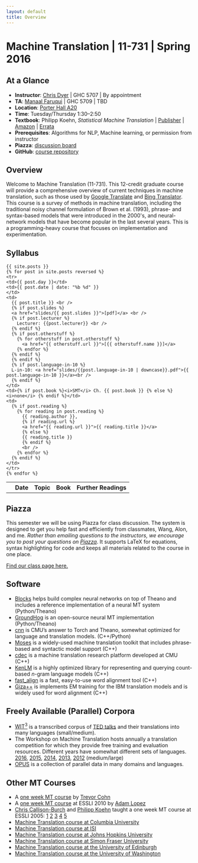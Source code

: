 ```yaml
---
layout: default
title: Overview
---
```

# Machine Translation | 11-731 | Spring 2016

## At a Glance

 * **Instructor**: [Chris Dyer](http://www.cs.cmu.edu/~cdyer) | GHC 5707 | By appointment 
* **TA**: [Manaal Faruqui](http://www.cs.cmu.edu/~mfaruqui/) | GHC 5709 | TBD
 * **Location**: [Porter Hall A20](https://www.cmu.edu/computing/class-event/classrooms/porter/A20.html)
 * **Time**: Tuesday/Thursday 1:30–2:50
 * **Textbook**: Philipp Koehn, *Statistical Machine Translation* | [Publisher](https://www.cambridge.org/us/catalogue/catalogue.asp?isbn=9780521874151) | [Amazon](http://www.amazon.com/dp/0521874157) | [Errata](http://www.statmt.org/book/errata.html)
 * **Prerequisites**: Algorithms for NLP, Machine learning, or permission from instructor
 * **Piazza**: [discussion board](https://piazza.com/cmu/spring2016/11731/home)
 * **GitHub**: [course repository](https://github.com/clab/sp2016.11-731)

## Overview

Welcome to Machine Translation (11-731). This 12-credit graduate course will provide a comprehensive overview of current techniques in machine translation, such as those used by [Google Translate](http://translate.google.com/) and [Bing Translator](http://www.bing.com/translator). This course is a survey of methods in machine translation, including the traditional noisy channel formulation of Brown et al. (1993), phrase- and syntax-based models that were introduced in the 2000's, and neural-network models that have become popular in the last several years. This is a programming-heavy course that focuses on implementation and experimentation.

## Syllabus

<table> 
  <tbody>
    <tr><th></th><th><b>Date</b></th><th><b>Topic</b></th><th><b>Book</b></th><th><b>Further Readings</b></th>
    </tr>

    {{ site.posts }}
    {% for post in site.posts reversed %}
    <tr>
    <td>{{ post.day }}</td>
    <td>{{ post.date | date: "%b %d" }}
    </td>
    <td>
      {{ post.title }} <br />
      {% if post.slides %}
      <a href="slides/{{ post.slides }}">[pdf]</a> <br />
      {% if post.lecturer %}
        Lecturer: {{post.lecturer}} <br />
      {% endif %}
      {% if post.otherstuff %}
        {% for otherstuff in post.otherstuff %}
          <a href="{{ otherstuff.url }}">[{{ otherstuff.name }}]</a>
        {% endfor %}
      {% endif %}
      {% endif %}
      {% if post.language-in-10 %}
      L-in-10: <a href="slides/{{post.language-in-10 | downcase}}.pdf">{{ post.language-in-10 }}</a><br />
      {% endif %}
    </td>
    <td>{% if post.book %}<i>SMT</i> Ch. {{ post.book }} {% else %} <i>none</i> {% endif %}</td>
    <td>
      {% if post.reading %}
        {% for reading in post.reading %}
          {{ reading.author }},
          {% if reading.url %}
          <a href="{{ reading.url }}">{{ reading.title }}</a>
          {% else %}
          {{ reading.title }} 
          {% endif %}
          <br />
        {% endfor %}
      {% endif %}
    </td>
    </tr>
    {% endfor %}

  </tbody>
</table>

## Piazza

This semester we will be using Piazza for class discussion. The system is designed to get you help fast and efficiently from classmates, Wang, Alon, and me. *Rather than emailing questions to the instructors, we encourage you to post your questions on [Piazza](https://piazza.com/cmu/spring2016/11731/home)*. It supports LaTeX for equations, syntax highlighting for code and keeps all materials related to the course in one place.

[Find our class page here.](https://piazza.com/cmu/spring2016/11731/home)

## Software

 * [Blocks](https://github.com/mila-udem/blocks) helps build complex neural networks on top of Theano and includes a reference implementation of a neural MT system (Python/Theano)
 * [GroundHog](https://github.com/lisa-groundhog/GroundHog) is an open-source neural MT implementation (Python/Theano)
 * [cnn](https://github.com/clab/cnn.git) is CMU’s answer to Torch and Theano, somewhat optimized for language and translation models. (C++/Python)
 * [Moses](http://www.statmt.org/moses/) is a widely-used machine translation toolkit that includes phrase-based and syntactic model support (C++)
 * [cdec](http://www.cdec-decoder.org/) is a machine translation research platform developed at CMU (C++)
 * [KenLM](http://kheafield.com/code/kenlm/) is a highly optimized library for representing and querying count-based $n$-gram language models (C++)
 * [fast_align](https://github.com/clab/fast_align) is a fast, easy-to-use word alignment tool (C++)
 * [Giza++](http://code.google.com/p/giza-pp/) is implements EM training for the IBM translation models and is widely used for word alignment (C++)

## Freely Available (Parallel) Corpora

 * [WIT<sup>3</sup>](https://wit3.fbk.eu/) is a transcribed corpus of [TED talks](http://www.ted.com/talks) and their translations into many languages (small/medium).
 * The Workshop on Machine Translation hosts annually a translation competition for which they provide free training and evaluation resources. Different years have somewhat different sets of languages. [2016](http://statmt.org/wmt16/translation-task.html), [2015](http://statmt.org/wmt15/translation-task.html), [2014](http://statmt.org/wmt14/translation-task.html), [2013](http://statmt.org/wmt13/translation-task.html), [2012](http://statmt.org/wmt12/translation-task.html) (medium/large)
 * [OPUS](http://opus.lingfil.uu.se/) is a collection of parallel data in many domains and languages.

## Other MT Courses

 * A [one week MT course](http://staffwww.dcs.shef.ac.uk/people/T.Cohn/mt/) by [Trevor Cohn](http://staffwww.dcs.shef.ac.uk/people/T.Cohn/)
 * A [one week MT course](http://www.cs.jhu.edu/~alopez/esslli2010.html) at ESSLI 2010 by [Adam Lopez](http://www.cs.jhu.edu/~alopez/)
 * [Chris Callison-Burch](http://www.cs.jhu.edu/~ccb/) and [Philipp Koehn](http://homepages.inf.ed.ac.uk/pkoehn/) taught a one week MT course at ESSLI 2005: [1](http://homepages.inf.ed.ac.uk/pkoehn/publications/esslli-slides-day1.pdf) [2](http://homepages.inf.ed.ac.uk/pkoehn/publications/esslli-slides-day2.pdf) [3](http://homepages.inf.ed.ac.uk/pkoehn/publications/esslli-slides-day3.pdf) [4](http://homepages.inf.ed.ac.uk/pkoehn/publications/esslli-slides-day4.pdf) [5](http://homepages.inf.ed.ac.uk/pkoehn/publications/esslli-slides-day5.pdf)
 * [Machine Translation course at Columbia University](https://sites.google.com/site/comse6998machinetranslation/)
 * [Machine Translation course at ISI](http://nlg.isi.edu/teaching/cs599mt/)
 * [Machine Translation course at Johns Hopkins University](http://mt-class.org/)
 * [Machine Translation course at Simon Fraser University](http://www.cs.sfu.ca/~anoop/teaching/CMPT-882-Fall-2011/)
 * [Machine Translation course at the University of Edinburgh](http://www.inf.ed.ac.uk/teaching/courses/mt/)
 * [Machine Translation course at the University of Washington](https://catalyst.uw.edu/workspace/kristout/20547/123745)

